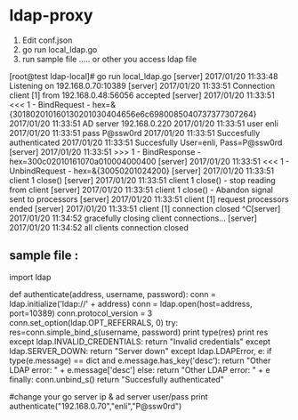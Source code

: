 # ldap-proxy

1. Edit conf.json
2. go run local_ldap.go
3. run sample file ..... or other you access ldap file

[root@test ldap-local]# go run local_ldap.go
[server] 2017/01/20 11:33:48 Listening on 192.168.0.70:10389
[server] 2017/01/20 11:33:51 Connection client [1] from 192.168.0.48:56056 accepted
[server] 2017/01/20 11:33:51 <<< 1 - BindRequest - hex=&{301802010160130201030404656e6c6980085040737377307264}
2017/01/20 11:33:51 AD server 192.168.0.220
2017/01/20 11:33:51 user enli
2017/01/20 11:33:51 pass P@ssw0rd
2017/01/20 11:33:51 Succesfully authenticated
2017/01/20 11:33:51 Succesfully User=enli, Pass=P@ssw0rd
[server] 2017/01/20 11:33:51 >>> 1 - BindResponse - hex=300c02010161070a010004000400
[server] 2017/01/20 11:33:51 <<< 1 - UnbindRequest - hex=&{30050201024200}
[server] 2017/01/20 11:33:51 client 1 close()
[server] 2017/01/20 11:33:51 client 1 close() - stop reading from client
[server] 2017/01/20 11:33:51 client 1 close() - Abandon signal sent to processors
[server] 2017/01/20 11:33:51 client [1] request processors ended
[server] 2017/01/20 11:33:51 client [1] connection closed
^C[server] 2017/01/20 11:34:52 gracefully closing client connections...
[server] 2017/01/20 11:34:52 all clients connection closed

sample file :
------------------------------------------------------------------------------------
import ldap

def authenticate(address, username, password):
    conn = ldap.initialize('ldap://' + address)
    conn = ldap.open(host=address, port=10389)
    conn.protocol_version = 3
    conn.set_option(ldap.OPT_REFERRALS, 0)
    try:
        res=conn.simple_bind_s(username, password)
        print type(res)
        print res
    except ldap.INVALID_CREDENTIALS:
        return "Invalid credentials"
    except ldap.SERVER_DOWN:
        return "Server down"
    except ldap.LDAPError, e:
        if type(e.message) == dict and e.message.has_key('desc'):
            return "Other LDAP error: " + e.message['desc']
        else: 
            return "Other LDAP error: " + e
    finally:
        conn.unbind_s()
    return "Succesfully authenticated"

#change your go server ip & ad server user/pass 
print authenticate("192.168.0.70","enli","P@ssw0rd")
